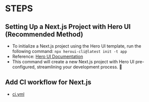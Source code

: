 # STEPS

## Setting Up a Next.js Project with Hero UI (Recommended Method)

* To initialize a Next.js project using the Hero UI template, run the following command: `npx heroui-cli@latest init -t app`
* Reference: [Hero UI Documentation](https://www.heroui.com/docs/frameworks/nextjs#heroui-cli-recommended)
* This command will create a new Next.js project with Hero UI pre-configured, streamlining your development process. 🚀

## Add CI workflow for Next.js

* [ci.yml](../.github/workflows/ci.yml)
